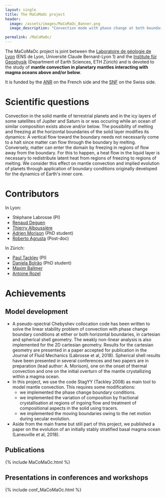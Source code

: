 ```yaml
---
layout: single
title: The MaCoMaOc project
header:
  image: /assets/images/MaCoMaOc_Banner.png
  image_description: "Convection mode with phase change at both boundaries"

permalink: /MaCoMaOc/
---
```


The MaCoMaOc project is joint between the
[Laboratoire de géologie de Lyon](http://lgltpe.ens-lyon.fr/) (ENS de Lyon, Université Claude Bernard-Lyon 1)
and the [Institute für Geophysik](http://www.geophysics.ethz.ch/) (Department of Earth Sciences, ETH Zürich)
and is devoted to the study of **mantle convection in planetary mantles interacting with magma oceans above and/or below**.

It is funded by the [ANR](http://www.agence-nationale-recherche.fr/) on the French side and the [SNF](http://www.snf.ch/) on the Swiss side.

# Scientific questions
Convection in the solid mantle of terrestrial planets and in the icy layers of some satellites of Jupiter and Saturn
is or was occuring while an ocean of similar composition exists above and/or below. The possibility of melting and freezing
at the horizontal boundaries of the solid layer modifies its dynamics: A vertical flow toward the boundary needs not necessarily
come to a halt since matter can flow through the boundary by melting. Conversely, matter can enter the domain by freezing
in regions of flow away from the boundary. For this to happen, a heat flow in the liquid layer is necessary to redistribute
latent heat from regions of freezing to regions of melting. We consider this effect on mantle convection and implied
evolution of planets through application of boundary conditions originally developed for the dynamics of Earth's inner core.

# Contributors
In Lyon:
* Stéphane Labrosse (PI)
* [Renaud Deguen](https://scholar.google.com/citations?user=qGu2Ak4AAAAJ&hl=fr)
* [Thierry Alboussière](http://perso.ens-lyon.fr/thierry.alboussiere)
* [Adrien Morison](http://adrienmorison.com/) (PhD student)
* [Roberto Agrusta](https://scholar.google.com/citations?user=WM2LMxEAAAAJ&hl=it) (Post-doc)

In Zürich:
* [Paul Tackley](http://jupiter2.ethz.ch/~pjt/) (PI)
* [Daniela Bolrão](https://www.researchgate.net/profile/Daniela_Bolrao) (PhD student)
* [Maxim Ballmer](http://jupiter.ethz.ch/~ballmerm/)
* [Antoine Rozel](http://jupiter.ethz.ch/~arozel)

# Achievements
## Model development
* A pseudo-spectral Chebyshev collocation code has been written to solve the linear stability problem of convection with phase change boundary
conditions at either or both horizontal boundaries, in cartesian and spherical shell geometry. The weakly non-linear analysis is also implemented
for the 2D cartesian geometry. Results for the cartesian geometry are
presented in a paper accepted for publication in the Journal of Fluid Mechanics (Labrosse et al, 2018).
Spherical shell results have been presented in several conferences and
two papers are in preparation (lead author: A. Morison), one on the
onset of thermal convection and one on the initial overturn of the
mantle crystallizing within a magma ocean.
* In this project, we use the code StagYY (Tackley 2008) as main tool to model mantle convection. This requires some modifications:
  - we implemented the phase change boundary conditions.
  - we implemented the variation of composition by fractional crystallisation at regions of ingoing flow and treatment of compositional aspects
  in the solid using tracers.
  - we implemented the moving boundaries owing to the net motion
  during secular evolution.
* Aside from the main frame but still part of this project, we
  published a paper on the evolution of an initially stably stratified
  basal magma ocean (Laneuville et al, 2018).

## Publications
{% include MaCoMaOc.html %}

## Presentations in conferences and workshops
{% include conf_MaCoMaOc.html %}


